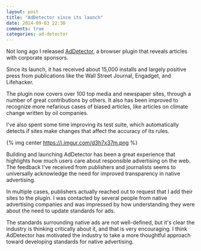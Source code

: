 ```yaml
---
layout: post
title: "AdDetector since its launch"
date: 2014-09-03 22:30
comments: true
categories: ad-detector
---
```


Not long ago I released [AdDetector](http://ianww.com/ad-detector), a browser plugin that reveals articles with corporate sponsors.

Since its launch, it has received about 15,000 installs and largely positive press from publications like the Wall Street Journal, Engadget, and Lifehacker.

The plugin now covers over 100 top media and newspaper sites, through a number of great contributions by others.  It also has been improved to recognize more nefarious cases of biased articles, like articles on climate change written by oil companies.

I've also spent some time improving its test suite, which automatically detects if sites make changes that affect the accuracy of its rules.

{% img center https://i.imgur.com/d3h7x37m.png %}

Building and launching AdDetector has been a great experience that highlights how much users care about responsible advertising on the web.  The feedback I've received from publishers and journalists seems to universally acknowledge the need for improved transparency in native advertising.

In multiple cases, publishers actually reached out to request that I add their sites to the plugin.  I was contacted by several people from native advertising companies and was impressed by how understanding they were about the need to update standards for ads.

The standards surrounding native ads are not well-defined, but it's clear the industry is thinking critically about it, and that is very encouraging.  I think AdDetector has motivated the industry to take a more thoughtful approach toward developing standards for native advertising.
